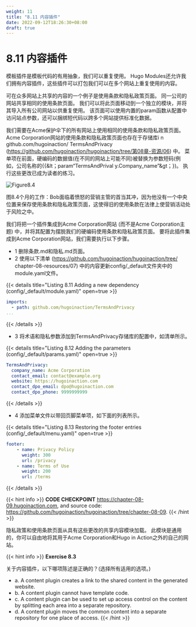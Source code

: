 ```yaml
---
weight: 11
title: "8.11 内容插件"
date: 2022-09-12T18:26:30+08:00
draft: true
---
```


# 8.11 内容插件

模板插件是模板代码的有用抽象，我们可以重复使用。 Hugo Modules还允许我们拥有内容插件，这些插件可以打包我们可以在多个网站上重复使用的内容。

可在众多网站上共享的内容的一个例子是使用条款和隐私政策页面。 同一公司的网站共享相同的使用条款页面。 我们可以将此页面移动到一个独立的模块，并将其导入所有公司网站以供重复使用。 该页面可以使用内置的param函数从配置中访问站点参数，还可以捆绑短代码以跨多个网站提供标准化数据。

我们需要在Acme保护伞下的所有网站上使用相同的使用条款和隐私政策页面。 Acme Corporation网站的使用条款和隐私政策页面也存在于存储库i n github.com/hugoinaction/ TermsAndPrivacy (https://github.com/hugoinaction/hugoinaction/tree/第08章-资源/06) 中。 菜单项在前面，硬编码的数据值(在不同的网站上可能不同)被替换为参数短码(例如，公司名称的{{&lt；param“TermsAndPrival y.Company_name”&gt；})。 执行这些更改已成为读者的练习。

![Figure8.4](Figure8.4.svg)

图8.4个月的工作：Bob面临着愤怒的营销主管的首当其冲，因为他没有一个中央位置来保存使用条款和隐私政策页面，这使得旧的使用条款在法律上使营销活动处于风险之中。

我们将把一个插件集成到Acme Corporation网站 (而不是Acme Corporation主题) 中，并将其配置为摆脱我们的硬编码使用条款和隐私政策页面。 要将此插件集成到Acme Corporation网站，我们需要执行以下步骤。
- 1 删除条款.md和隐私.md页面。
- 2 使用以下清单 (https://github.com/hugoinaction/hugoinaction/tree/ chapter-08-resources/07) 中的内容更新config/_default文件夹中的module.yaml文件。

{{< details title="Listing 8.11 Adding a new dependency (config/_default/module.yaml)" open=true >}}
```yaml
imports:
  - path: github.com/hugoinaction/TermsAndPrivacy
...
```
{{< /details >}}

- 3 将术语和隐私参数添加到TermsAndPrivacy存储库的配置中，如清单所示。

{{< details title="Listing 8.12  Adding the parameters (config/_default/params.yaml)" open=true >}}
```yaml
TermsAndPrivacy:
  company_name: Acme Corporation 
  contact_email: contact@example.org 
  website: https://hugoinaction.com 
  contact_dpo_email: dpo@hugoinaction.com 
  contact_dpo_phone: 9999999999
```
{{< /details >}}

- 4 添加菜单文件以带回页脚菜单项，如下面的列表所示。

{{< details title="Listing 8.13 Restoring the footer entries (config/_default/menu.yaml)" open=true >}}
```yaml
footer:
    - name: Privacy Policy
      weight: 300
      url: /privacy
    - name: Terms of Use
      weight: 200
      url: /terms
```
{{< /details >}}

{{< hint info >}}
**CODE CHECKPOINT**    https://chapter-08-09.hugoinaction.com, and source code: https://github.com/hugoinaction/hugoinaction/tree/chapter-08-09.
{{< /hint >}}

隐私政策和使用条款页面从具有这些更改的共享内容模块加载。 此模块是通用的，你可以自由地将其用于Acme Corporation和Hugo in Action之外的自己的网站。

{{< hint info >}}
**Exercise 8.3**

关于内容插件，以下哪项陈述是正确的？(选择所有适用的选项。)
- a. A content plugin creates a link to the shared content in the generated website.
- b. A content plugin cannot have template code.
- c. A content plugin can be used to set up access control on the content by splitting each area into a separate repository.
- d. A content plugin moves the common content into a separate repository for one place of access.
{{< /hint >}}